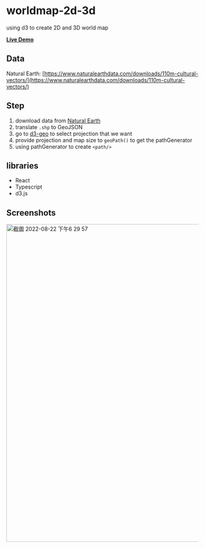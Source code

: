 # worldmap-2d-3d

using d3 to create 2D and 3D world map

**[Live Demo](https://aleetsaiya.github.io/worldmap-2d-3d/)**

## Data
Natural Earth: [https://www.naturalearthdata.com/downloads/110m-cultural-vectors/](https://www.naturalearthdata.com/downloads/110m-cultural-vectors/)

## Step
1. download data from [Natural Earth](https://www.naturalearthdata.com/downloads/110m-cultural-vectors/)
2. translate `.shp` to GeoJSON
3. go to [d3-geo](https://github.com/d3/d3-geo#_path) to select projection that we want
4. provide projection and map size to `geoPath()` to get the pathGenerator
5. using pathGenerator to create `<path/>`

## libraries
+ React
+ Typescript
+ d3.js

## Screenshots
<img width="830" alt="截圖 2022-08-22 下午6 29 57" src="https://user-images.githubusercontent.com/67775387/185900505-af18e87e-2cd9-4e45-975b-76d35448056f.png">

